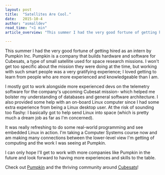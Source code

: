 ```yaml
---
layout: post
title:  "Satellites Are Cool."
date:   2015-10-4
author: "asmalldev"
read_time: "<1 min"
article_overview: "This summer I had the very good fortune of getting hired as an intern by Pumpkin Inc. Pumpkin is a company that builds hardware and software for Cubesats, a type of small satellite used for space research missions. I won't get too specific about the mission they were doing at the time, but working with such smart people was a very gratifying experience; I loved getting to learn from people who are more experienced and knowledgeable than I am."

---
```


This summer I had the very good fortune of getting hired as an intern by Pumpkin Inc. Pumpkin is a company that builds hardware and software for Cubesats, a type of small satellite used for space research missions. I won't get too specific about the mission they were doing at the time, but working with such smart people was a very gratifying experience; I loved getting to learn from people who are more experienced and knowledgeable than I am.

I mostly got to work alongside more experienced devs on the telemetry software for the company's upcoming Cubesat mission- which helped me bolster my understanding of databases and general software architecture. I also provided some help with an on-board Linux computer since I had some extra experience from being a Linux desktop user. At the risk of sounding too flashy: I basically got to help send Linux into space (which is pretty much a dream job as far as I'm concerned).

It was really refreshing to do some real-world programming and see embedded Linux in action. I'm taking a Computer Systems course now and am making many connections between the lower-level view I'm getting of computing and the work I was seeing at Pumpkin.

I can only hope I'll get to work with more companies like Pumpkin in the future and look forward to having more experiences and skills to the table.

Check out <a href="http://www.cubesatkit.com/">Pumpkin</a> and the thriving community around <a href="http://www.smallsat.org/">Cubesats</a>!
